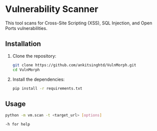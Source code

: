 # Vulnerability Scanner

This tool scans for Cross-Site Scripting (XSS), SQL Injection, and Open Ports vulnerabilities.

## Installation

1. Clone the repository:
    ```sh
    git clone https://github.com/ankitsinghtd/VulnMorph.git
    cd VulnMorph
    ```

2. Install the dependencies:
    ```sh
    pip install -r requirements.txt
    ```

## Usage

```sh
python -m vm.scan -t <target_url> [options]

-h for help
```
